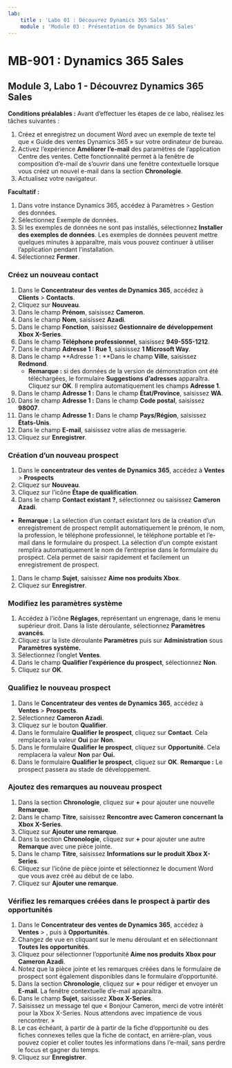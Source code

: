 ```yaml
---
lab:
    title : 'Labo 01 : Découvrez Dynamics 365 Sales'
    module : 'Module 03 : Présentation de Dynamics 365 Sales'
---
```


# MB-901 : Dynamics 365 Sales
## Module 3, Labo 1 - Découvrez Dynamics 365 Sales

**Conditions préalables :** Avant d’effectuer les étapes de ce labo, réalisez les tâches suivantes :

1. Créez et enregistrez un document Word avec un exemple de texte tel que « Guide des ventes Dynamics 365 » sur votre ordinateur de bureau.
1. Activez l’expérience **Améliorer l’e-mail** des paramètres de l’application Centre des ventes. Cette fonctionnalité permet à la fenêtre de composition d’e-mail de s’ouvrir dans une fenêtre contextuelle lorsque vous créez un nouvel e-mail dans la section **Chronologie**.
1. Actualisez votre navigateur.

**Facultatif :**
 
1. Dans votre instance Dynamics 365, accédez à Paramètres > Gestion des données.
1. Sélectionnez Exemple de données.
1. Si les exemples de données ne sont pas installés, sélectionnez **Installer des exemples de données**. Les exemples de données peuvent mettre quelques minutes à apparaître, mais vous pouvez continuer à utiliser l’application pendant l’installation.
1. Sélectionnez **Fermer**.

### Créez un nouveau contact

1. Dans le **Concentrateur des ventes de Dynamics 365**, accédez à **Clients** > **Contacts**.
1. Cliquez sur **Nouveau**.
1. Dans le champ **Prénom**, saisissez **Cameron**.
1. Dans le champ **Nom**, saisissez **Azadi**.
1. Dans le champ **Fonction**, saisissez **Gestionnaire de développement Xbox X-Series**.
1. Dans le champ **Téléphone professionnel**, saisissez **949-555-1212**.
1. Dans le champ **Adresse 1 : Rue 1**, saisissez **1 Microsoft Way**.
1. Dans le champ **Adresse 1 : **Dans le champ **Ville**, saisissez **Redmond**.
    - **Remarque :** si des données de la version de démonstration ont été téléchargées, le formulaire **Suggestions d’adresses** apparaîtra. Cliquez sur **OK**. Il remplira automatiquement les champs **Adresse 1**. 
1. Dans le champ **Adresse 1 :** Dans le champ **État/Province**, saisissez **WA**.
1. Dans le champ **Adresse 1 :** Dans le champ **Code postal**, saisissez **98007**.
1. Dans le champ **Adresse 1 :** Dans le champ **Pays/Région**, saisissez **États-Unis**.
1. Dans le champ **E-mail**, saisissez votre alias de messagerie.
1. Cliquez sur **Enregistrer**.

### Création d’un nouveau prospect

1. Dans le **concentrateur des ventes de Dynamics 365**, accédez à **Ventes** > **Prospects**
1. Cliquez sur **Nouveau**.
1. Cliquez sur l’icône **Étape de qualification**.
1. Dans le champ **Contact existant ?**,  sélectionnez ou saisissez **Cameron Azadi**.
- **Remarque :** La sélection d’un contact existant lors de la création d’un enregistrement de prospect remplit automatiquement le prénom, le nom, la profession, le téléphone professionnel, le téléphone portable et l’e-mail dans le formulaire du prospect. La sélection d’un compte existant remplira automatiquement le nom de l’entreprise dans le formulaire du prospect. Cela permet de saisir rapidement et facilement un enregistrement de prospect.
1. Dans le champ **Sujet**, saisissez **Aime nos produits Xbox**.
1. Cliquez sur **Enregistrer**.

### Modifiez les paramètres système

1. Accédez à l’icône **Réglages**, représentant un engrenage, dans le menu supérieur droit. Dans la liste déroulante, sélectionnez **Paramètres avancés**.
1. Cliquez sur la liste déroulante **Paramètres** puis sur **Administration** sous **Paramètres système.**
1. Sélectionnez l’onglet **Ventes**.
1. Dans le champ **Qualifier l’expérience du prospect**, sélectionnez **Non**.
1. Cliquez sur **OK**.

### Qualifiez le nouveau prospect

1. Dans le **Concentrateur des ventes de Dynamics 365**, accédez à **Ventes** > **Prospects**.
1. Sélectionnez **Cameron Azadi**.
1. Cliquez sur le bouton **Qualifier**.
1. Dans le formulaire **Qualifier le prospect**, cliquez sur **Contact**. Cela remplacera la valeur **Oui** par **Non**.
1. Dans le formulaire **Qualifier le prospect**, cliquez sur **Opportunité**. Cela remplacera la valeur **Non** par **Oui.**
1. Dans le formulaire **Qualifier le prospect**, cliquez sur **OK**. 
**Remarque :** Le prospect passera au stade de développement.

### Ajoutez des remarques au nouveau prospect

1. Dans la section **Chronologie**, cliquez sur **+** pour ajouter une nouvelle **Remarque**.
1. Dans le champ **Titre**, saisissez **Rencontre avec Cameron concernant la Xbox X-Series**.
1. Cliquez sur **Ajouter une remarque**.
1. Dans la section **Chronologie**, cliquez sur **+** pour ajouter une autre **Remarque** avec une pièce jointe.
1. Dans le champ **Titre**, saisissez **Informations sur le produit Xbox X-Series**.
1. Cliquez sur l’icône de pièce jointe et sélectionnez le document Word que vous avez créé au début de ce labo.
1. Cliquez sur **Ajouter une remarque**.

### Vérifiez les remarques créées dans le prospect à partir des opportunités

1. Dans le **Concentrateur des ventes de Dynamics 365**, accédez à **Ventes** > , puis à **Opportunités**.
1. Changez de vue en cliquant sur le menu déroulant et en sélectionnant **Toutes les opportunités**.
1. Cliquez pour sélectionner l’opportunité **Aime nos produits Xbox pour Cameron Azadi**.
1. Notez que la pièce jointe et les remarques créées dans le formulaire de prospect sont également disponibles dans le formulaire d’opportunité. 
1. Dans la section **Chronologie**, cliquez sur **+** pour rédiger et envoyer un **E-mail**. La fenêtre contextuelle d’e-mail apparaîtra.
1. Dans le champ **Sujet**, saisissez **Xbox X-Series**.
1. Saisissez un message tel que « Bonjour Cameron, merci de votre intérêt pour la Xbox X-Series. Nous attendons avec impatience de vous rencontrer. » 
1. Le cas échéant, à partir de à partir de la fiche d’opportunité ou des fiches connexes telles que la fiche de contact, en arrière-plan, vous pouvez copier et coller toutes les informations dans l’e-mail, sans perdre le focus et gagner du temps.
1. Cliquez sur **Enregistrer**.





